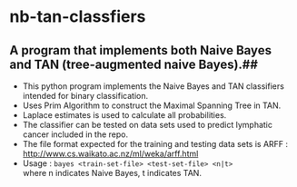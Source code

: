 # nb-tan-classfiers
## A program that implements both Naive Bayes and TAN (tree-augmented naive Bayes).##
* This python program implements the Naive Bayes and TAN classifiers intended for binary classification.
* Uses Prim Algorithm to construct the Maximal Spanning Tree in TAN.
* Laplace estimates is used to calculate all probabilities.
* The classifier can be tested on data sets used to predict lymphatic cancer included in the repo.
* The file format expected for the training and testing data sets is ARFF : http://www.cs.waikato.ac.nz/ml/weka/arff.html
* Usage : `bayes <train-set-file> <test-set-file> <n|t>`
<br> where n indicates Naive Bayes, t indicates TAN.
